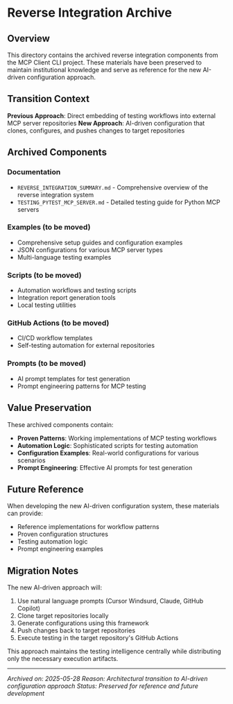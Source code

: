 # Reverse Integration Archive

## Overview

This directory contains the archived reverse integration components from the MCP Client CLI project. These materials have been preserved to maintain institutional knowledge and serve as reference for the new AI-driven configuration approach.

## Transition Context

**Previous Approach**: Direct embedding of testing workflows into external MCP server repositories
**New Approach**: AI-driven configuration that clones, configures, and pushes changes to target repositories

## Archived Components

### Documentation
- `REVERSE_INTEGRATION_SUMMARY.md` - Comprehensive overview of the reverse integration system
- `TESTING_PYTEST_MCP_SERVER.md` - Detailed testing guide for Python MCP servers

### Examples (to be moved)
- Comprehensive setup guides and configuration examples
- JSON configurations for various MCP server types
- Multi-language testing examples

### Scripts (to be moved)
- Automation workflows and testing scripts
- Integration report generation tools
- Local testing utilities

### GitHub Actions (to be moved)
- CI/CD workflow templates
- Self-testing automation for external repositories

### Prompts (to be moved)
- AI prompt templates for test generation
- Prompt engineering patterns for MCP testing

## Value Preservation

These archived components contain:
- **Proven Patterns**: Working implementations of MCP testing workflows
- **Automation Logic**: Sophisticated scripts for testing automation
- **Configuration Examples**: Real-world configurations for various scenarios
- **Prompt Engineering**: Effective AI prompts for test generation

## Future Reference

When developing the new AI-driven configuration system, these materials can provide:
- Reference implementations for workflow patterns
- Proven configuration structures
- Testing automation logic
- Prompt engineering examples

## Migration Notes

The new AI-driven approach will:
1. Use natural language prompts (Cursor Windsurd, Claude, GitHub Copilot)
2. Clone target repositories locally
3. Generate configurations using this framework
4. Push changes back to target repositories
5. Execute testing in the target repository's GitHub Actions

This approach maintains the testing intelligence centrally while distributing only the necessary execution artifacts.

---

*Archived on: 2025-05-28*
*Reason: Architectural transition to AI-driven configuration approach*
*Status: Preserved for reference and future development* 
